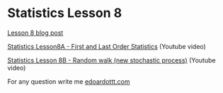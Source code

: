 # Statistics Lesson 8

[Lesson 8 blog post](https://edoardottt.wordpress.com/2021/11/21/lesson-8/)

[Statistics Lesson8A - First and Last Order Statistics](https://www.youtube.com/watch?v=Pvdto0Nspnc) (Youtube video)

[Statistics Lesson 8B - Random walk (new stochastic process)](https://www.youtube.com/watch?v=0OGUKW_ebiY) (Youtube video)

For any question write me [edoardottt.com](https://edoardottt.com/)
